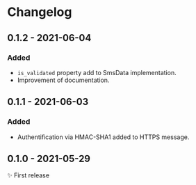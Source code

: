# Changelog

## 0.1.2 - 2021-06-04

### Added

- `is_validated` property add to SmsData implementation.
- Improvement of documentation.

## 0.1.1 - 2021-06-03

### Added

- Authentification via HMAC-SHA1 added to HTTPS message.

## 0.1.0 - 2021-05-29

✨ First release
